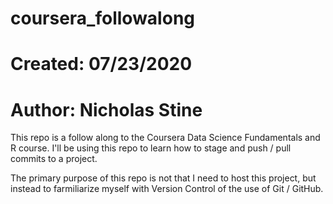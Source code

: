# coursera_followalong

# Created: 07/23/2020
# Author: Nicholas Stine

This repo is a follow along to the Coursera Data Science Fundamentals and R course. I'll be using this repo to learn how to stage and push / pull commits to a project.

The primary purpose of this repo is not that I need to host this project, but instead to farmiliarize myself with Version Control of the use of Git / GitHub.
